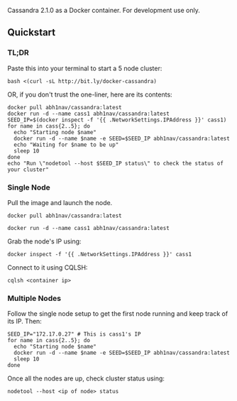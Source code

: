 Cassandra 2.1.0 as a Docker container. For development use only.  

## Quickstart

### TL;DR

Paste this into your terminal to start a 5 node cluster:  

```
bash <(curl -sL http://bit.ly/docker-cassandra)
```

OR, if you don't trust the one-liner, here are its contents:
  
```
docker pull abh1nav/cassandra:latest
docker run -d --name cass1 abh1nav/cassandra:latest
SEED_IP=$(docker inspect -f '{{ .NetworkSettings.IPAddress }}' cass1)
for name in cass{2..5}; do
  echo "Starting node $name"
  docker run -d --name $name -e SEED=$SEED_IP abh1nav/cassandra:latest
  echo "Waiting for $name to be up"
  sleep 10
done
echo "Run \"nodetool --host $SEED_IP status\" to check the status of your cluster"

```

### Single Node
Pull the image and launch the node.  
  
```
docker pull abh1nav/cassandra:latest

docker run -d --name cass1 abh1nav/cassandra:latest
```
  
Grab the node's IP using:  
  
```
docker inspect -f '{{ .NetworkSettings.IPAddress }}' cass1
```
  
Connect to it using CQLSH:  
  
```
cqlsh <container ip>
```
  
### Multiple Nodes
  
Follow the single node setup to get the first node running and keep track of its IP. Then:  
  
```
SEED_IP="172.17.0.27" # This is cass1's IP
for name in cass{2..5}; do
  echo "Starting node $name"
  docker run -d --name $name -e SEED=$SEED_IP abh1nav/cassandra:latest
  sleep 10
done
```
  
Once all the nodes are up, check cluster status using:  
  
```
nodetool --host <ip of node> status
```
